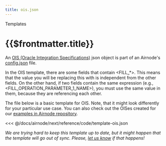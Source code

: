 ```yaml
---
title: ois.json
---
```

<TitleSpan>Templates</TitleSpan>
# {{$frontmatter.title}}

An [OIS (Oracle Integration
Specifications)](../../grp-providers/guides/build-an-airnode/api-integration.html#ois-template) json object is part of
an Airnode's [config.json](../deployment-files/config-json.md) file.

In the OIS template, there are some fields that contain <FILL_*>. This means that the value you will be replacing this with is independent from the other fields. On the other hand, if two fields contain the same expression (e.g., <FILL_OPERATION_PARAMETER_1_NAME>), you must use the same value in them, because they are referencing each other.

The file below is a basic template for OIS. Note, that it might look differently for your particular use case. You can
also check out the OISes created for our [examples in Airnode
repository](https://github.com/api3dao/airnode/tree/master/packages/examples/integrations).

<<< @/docs/airnode/next/reference/code/template-ois.json

_We are trying hard to keep this template up to date, but it might happen that the template will go out of sync. Please,
[let us know](https://github.com/api3dao/api3-docs/issues/new) if that happens!_
